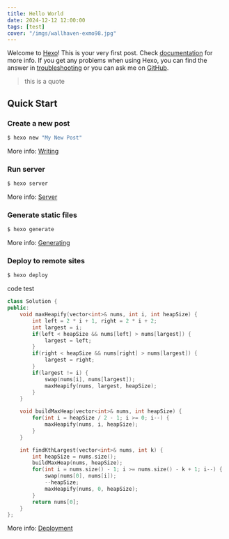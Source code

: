 ```yaml
---
title: Hello World
date: 2024-12-12 12:00:00
tags: [test]
cover: "/imgs/wallhaven-exmo98.jpg"
---
```

Welcome to [Hexo](https://hexo.io/)! This is your very first post. Check [documentation](https://hexo.io/docs/) for more info. If you get any problems when using Hexo, you can find the answer in [troubleshooting](https://hexo.io/docs/troubleshooting.html) or you can ask me on [GitHub](https://github.com/hexojs/hexo/issues).

> this is a quote

## Quick Start

### Create a new post

``` bash
$ hexo new "My New Post"
```

More info: [Writing](https://hexo.io/docs/writing.html)

### Run server

``` bash
$ hexo server
```

More info: [Server](https://hexo.io/docs/server.html)

### Generate static files

``` bash
$ hexo generate
```

More info: [Generating](https://hexo.io/docs/generating.html)

### Deploy to remote sites

``` bash
$ hexo deploy
```

code test
```c++
class Solution {
public:
    void maxHeapify(vector<int>& nums, int i, int heapSize) {
        int left = 2 * i + 1, right = 2 * i + 2;
        int largest = i;
        if(left < heapSize && nums[left] > nums[largest]) {
            largest = left;
        }
        if(right < heapSize && nums[right] > nums[largest]) {
            largest = right;
        }
        if(largest != i) {
            swap(nums[i], nums[largest]);
            maxHeapify(nums, largest, heapSize);
        }
    }

    void buildMaxHeap(vector<int>& nums, int heapSize) {
        for(int i = heapSize / 2 - 1; i >= 0; i--) {
            maxHeapify(nums, i, heapSize);
        }
    }

    int findKthLargest(vector<int>& nums, int k) {
        int heapSize = nums.size();
        buildMaxHeap(nums, heapSize);
        for(int i = nums.size() - 1; i >= nums.size() - k + 1; i--) {
            swap(nums[0], nums[i]);
            --heapSize;
            maxHeapify(nums, 0, heapSize);
        }
        return nums[0];
    }
};
```

More info: [Deployment](https://hexo.io/docs/one-command-deployment.html)
